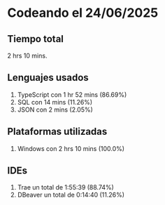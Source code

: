 # Codeando el 24/06/2025

## Tiempo total
2 hrs 10 mins.

## Lenguajes usados
1. TypeScript con 1 hr 52 mins (86.69%)
1. SQL con 14 mins (11.26%)
1. JSON con 2 mins (2.05%)

## Plataformas utilizadas
1. Windows con 2 hrs 10 mins (100.0%)

## IDEs
1. Trae un total de 1:55:39 (88.74%)
1. DBeaver un total de 0:14:40 (11.26%)
